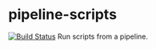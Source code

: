 # pipeline-scripts
[![Build Status](http://4.247.132.89:8080/buildStatus/icon?job=Jenkins-Essential-Trainings%2Ffibonnaci)](http://4.247.132.89:8080/job/Jenkins-Essential-Trainings/job/fibonnaci/)
Run scripts from a pipeline.
